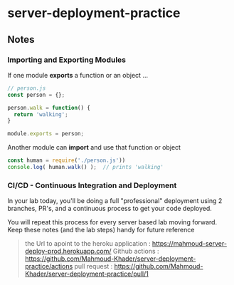 # server-deployment-practice

## Notes

### Importing and Exporting Modules

If one module **exports** a function or an object ...

```javascript
// person.js
const person = {};

person.walk = function() {
  return 'walking';
}

module.exports = person;
```

Another module can **import** and use that function or object

```javascript
const human = require('./person.js'))
console.log( human.walk() );  // prints 'walking'
```

### CI/CD - Continuous Integration and Deployment

In your lab today, you'll be doing a full "professional" deployment using 2 branches, PR's, and a continuous process to get your code deployed.

You will repeat this process for every server based lab moving forward. Keep these notes (and the lab steps) handy for future reference


> the Url to apoint to the heroku application : https://mahmoud-server-deploy-prod.herokuapp.com/ 
> Github actions : https://github.com/Mahmoud-Khader/server-deployment-practice/actions 
> pull request : https://github.com/Mahmoud-Khader/server-deployment-practice/pull/1
> 
